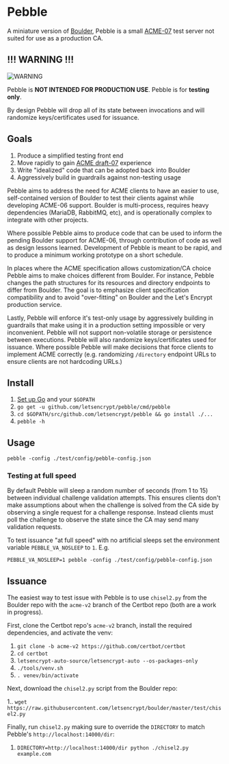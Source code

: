 # Pebble

A miniature version of [Boulder](https://github.com/letsencrypt/boulder), Pebble
is a small [ACME-07](https://tools.ietf.org/html/draft-ietf-acme-acme-07) test
server not suited for use as a production CA.

## !!! WARNING !!!

![WARNING](https://media.giphy.com/media/IT6kBZ1k5oEeI/giphy.gif)

Pebble is **NOT INTENDED FOR PRODUCTION USE**. Pebble is for **testing only**.

By design Pebble will drop all of its state between invocations and will
randomize keys/certificates used for issuance.

## Goals

1. Produce a simplified testing front end
2. Move rapidly to gain [ACME draft-07](https://tools.ietf.org/html/draft-ietf-acme-acme-07) experience
3. Write "idealized" code that can be adopted back into Boulder
4. Aggressively build in guardrails against non-testing usage

Pebble aims to address the need for ACME clients to have an easier to use,
self-contained version of Boulder to test their clients against while developing
ACME-06 support. Boulder is multi-process, requires heavy dependencies (MariaDB,
RabbitMQ, etc), and is operationally complex to integrate with other projects.

Where possible Pebble aims to produce code that can be used to inform the
pending Boulder support for ACME-06, through contribution of code as well as
design lessons learned. Development of Pebble is meant to be rapid, and to
produce a minimum working prototype on a short schedule.

In places where the ACME specification allows customization/CA choice Pebble
aims to make choices different from Boulder. For instance, Pebble changes the
path structures for its resources and directory endpoints to differ from
Boulder. The goal is to emphasize client specification compatibility and to
avoid "over-fitting" on Boulder and the Let's Encrypt production service.

Lastly, Pebble will enforce it's test-only usage by aggressively building in
guardrails that make using it in a production setting impossible or very
inconvenient. Pebble will not support non-volatile storage or persistence
between executions. Pebble will also randomize keys/certificates used for
issuance. Where possible Pebble will make decisions that force clients to
implement ACME correctly (e.g. randomizing `/directory` endpoint URLs to ensure
clients are not hardcoding URLs.)

## Install

1. [Set up Go](https://golang.org/doc/install) and your `$GOPATH`
2. `go get -u github.com/letsencrypt/pebble/cmd/pebble`
3. `cd $GOPATH/src/github.com/letsencrypt/pebble && go install ./...`
4. `pebble -h`

## Usage

`pebble -config ./test/config/pebble-config.json`

### Testing at full speed

By default Pebble will sleep a random number of seconds (from 1 to 15) between
individual challenge validation attempts. This ensures clients don't make
assumptions about when the challenge is solved from the CA side by observing
a single request for a challenge response. Instead clients must poll the
challenge to observe the state since the CA may send many validation requests.

To test issuance "at full speed" with no artificial sleeps set the environment
variable `PEBBLE_VA_NOSLEEP` to `1`. E.g.

`PEBBLE_VA_NOSLEEP=1 pebble -config ./test/config/pebble-config.json`

## Issuance

The easiest way to test issue with Pebble is to use `chisel2.py` from the
Boulder repo with the `acme-v2` branch of the Certbot repo (both are a work in
progress).

First, clone the Certbot repo's `acme-v2` branch, install the required
dependencies, and activate the venv:

1. `git clone -b acme-v2 https://github.com/certbot/certbot`
2. `cd certbot`
3. `letsencrypt-auto-source/letsencrypt-auto --os-packages-only`
4. `./tools/venv.sh`
5. `. venev/bin/activate`

Next, download the `chisel2.py` script from the Boulder repo:

1.. `wget https://raw.githubusercontent.com/letsencrypt/boulder/master/test/chisel2.py`

Finally, run `chisel2.py` making sure to override the `DIRECTORY` to match
Pebble's `http://localhost:14000/dir`:

1. `DIRECTORY=http://localhost:14000/dir python ./chisel2.py example.com`

